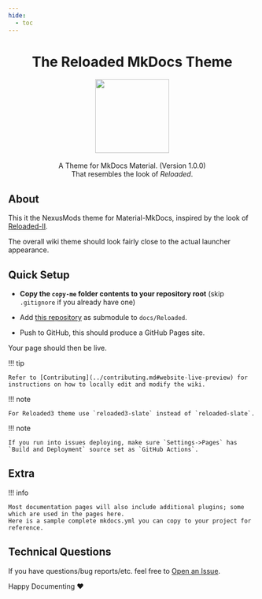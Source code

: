```yaml
---
hide:
  - toc
---
```


<div align="center">
	<h1>The Reloaded MkDocs Theme</h1>
	<img src="../../Images/Reloaded-Icon.avif" width="150" align="center" />
	<br/> <br/>
    A Theme for MkDocs Material. (Version 1.0.0)
    <br/>
    That resembles the look of <i>Reloaded</i>.
</div>

## About

This it the NexusMods theme for Material-MkDocs, inspired by the look of [Reloaded-II](https://reloaded-project.github.io/Reloaded-II/).

The overall wiki theme should look fairly close to the actual launcher appearance.

## Quick Setup

- **Copy the `copy-me` folder contents to your repository root** (skip `.gitignore` if you already have one)
- Add [this repository](https://github.com/Reloaded-Project/Reloaded.MkDocsMaterial.Themes.R2) as submodule to `docs/Reloaded`.

- Push to GitHub, this should produce a GitHub Pages site.

Your page should then be live.

!!! tip

    Refer to [Contributing](../contributing.md#website-live-preview) for instructions on how to locally edit and modify the wiki.

!!! note

    For Reloaded3 theme use `reloaded3-slate` instead of `reloaded-slate`.

!!! note

    If you run into issues deploying, make sure `Settings->Pages` has `Build and Deployment` source set as `GitHub Actions`.

## Extra

!!! info

    Most documentation pages will also include additional plugins; some which are used in the pages here.
    Here is a sample complete mkdocs.yml you can copy to your project for reference.

## Technical Questions

If you have questions/bug reports/etc. feel free to [Open an Issue](https://github.com/Reloaded-Project/Reloaded.MkDocsMaterial.Themes.R2/issues/new).

Happy Documenting ❤️